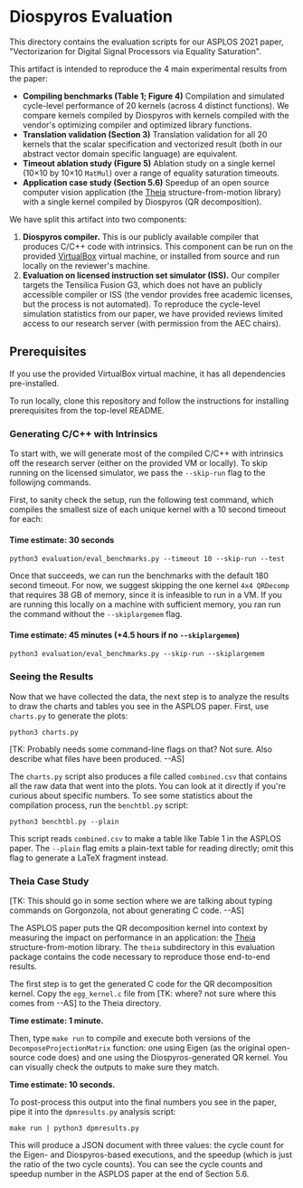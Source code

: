 # Diospyros Evaluation

This directory contains the evaluation scripts for our ASPLOS 2021 paper,
"Vectorizarion for Digital Signal Processors via Equality Saturation".


This artifact is intended to reproduce the 4 main experimental results from the
paper:
- **Compiling benchmarks (Table 1; Figure 4)** Compilation and simulated
cycle-level performance of 20 kernels (across 4 distinct functions). We compare
kernels compiled by Diospyros with kernels compiled with the vendor's optimizing
compiler and optimized library functions.
- **Translation validation (Section 3)**  Translation validation
for all 20 kernels that the scalar specification and vectorized result (both in
our abstract vector domain specific language) are equivalent.
- **Timeout ablation study (Figure 5)** Ablation study on a single kernel
(10×10 by 10×10 `MatMul`) over a range of equality saturation timeouts.
- **Application case study (Section 5.6)** Speedup of an open source
computer vision application (the [Theia][] structure-from-motion library) with a single
kernel compiled by Diospyros (QR decomposition).

We have split this artifact into two components:
1. **Diospyros compiler.** This is our publicly available compiler that
  produces C/C++ code with intrinsics. This component can be run on the provided
  [VirtualBox][] virtual machine, or installed from source and run locally on the
  reviewer's machine.
2. **Evaluation on licensed instruction set simulator (ISS).**
  Our compiler targets the Tensilica Fusion G3, which does not have an
  publicly accessible compiler or ISS (the vendor provides free academic licenses,
  but the process is not automated). To reproduce the cycle-level simulation
  statistics from our paper, we have provided reviews limited access to our
  research server (with permission from the AEC chairs).

[virtualbox]: https://www.virtualbox.org/
[theia]: https://github.com/sweeneychris/TheiaSfM

## Prerequisites

If you use the provided VirtualBox virtual machine, it has all dependencies
pre-installed.

To run locally, clone this repository and follow the instructions for installing prerequisites from the top-level README.

### Generating C/C++ with Intrinsics

To start with, we will generate most of the compiled C/C++ with intrinsics off the research server (either on the provided VM or locally). To skip running on the licensed simulator, we pass the `--skip-run` flag to the followijng commands.

First, to sanity check the setup, run the following test command, which compiles the smallest size of each unique kernel with a 10 second timeout for each:

#### Time estimate: 30 seconds
```
python3 evaluation/eval_benchmarks.py --timeout 10 --skip-run --test
```

Once that succeeds, we can run the benchmarks with the default 180 second timeout.  For now,
we suggest skipping the one kernel `4x4 QRDecomp` that requires 38 GB of memory, since it is infeasible to run in a VM. If you are running this locally on a machine with sufficient memory, you ran run the command without the `--skiplargemem` flag.  
#### Time estimate: 45 minutes (+4.5 hours if no `--skiplargemem`)
```
python3 evaluation/eval_benchmarks.py --skip-run --skiplargemem
```

### Seeing the Results

Now that we have collected the data, the next step is to analyze the results to draw the charts and tables you see in the ASPLOS paper.
First, use `charts.py` to generate the plots:

    python3 charts.py

[TK: Probably needs some command-line flags on that? Not sure. Also describe what files have been produced. --AS]

The `charts.py` script also produces a file called `combined.csv` that contains all the raw data that went into the plots.
You can look at it directly if you're curious about specific numbers.
To see some statistics about the compilation process, run the `benchtbl.py` script:

    python3 benchtbl.py --plain

This script reads `combined.csv` to make a table like Table 1 in the ASPLOS paper.
The `--plain` flag emits a plain-text table for reading directly; omit this flag to generate a LaTeX fragment instead.

### Theia Case Study

[TK: This should go in some section where we are talking about typing commands on Gorgonzola, not about generating C code. --AS]

The ASPLOS paper puts the QR decomposition kernel into context by measuring the impact on performance in an application: the [Theia][] structure-from-motion library.
The `theia` subdirectory in this evaluation package contains the code necessary to reproduce those end-to-end results.

The first step is to get the generated C code for the QR decomposition kernel.
Copy the `egg_kernel.c` file from
[TK: where? not sure where this comes from --AS]
to the Theia directory.

**Time estimate: 1 minute.**

Then, type `make run` to compile and execute both versions of the `DecomposeProjectionMatrix` function: one using Eigen (as the original open-source code does) and one using the Diospyros-generated QR kernel.
You can visually check the outputs to make sure they match.

**Time estimate: 10 seconds.**

To post-process this output into the final numbers you see in the paper, pipe it into the `dpmresults.py` analysis script:

    make run | python3 dpmresults.py

This will produce a JSON document with three values: the cycle count for the Eigen- and Diospyros-based executions, and the speedup (which is just the ratio of the two cycle counts).
You can see the cycle counts and speedup number in the ASPLOS paper at the end of Section 5.6.
